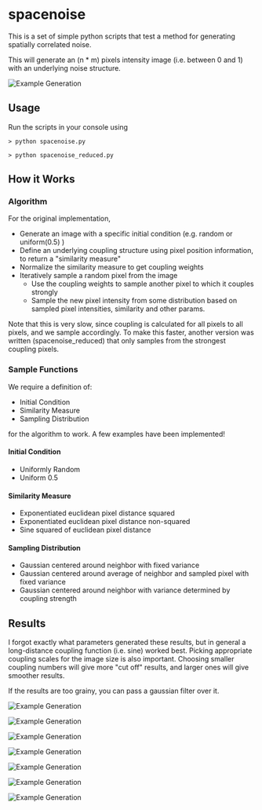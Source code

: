 # spacenoise

This is a set of simple python scripts that test a method for generating spatially correlated noise. 

This will generate an (n * m) pixels intensity image (i.e. between 0 and 1) with an underlying noise structure.

![Example Generation](https://github.com/weigert/spacenoise/blob/master/results/spacenoise.png)

## Usage

Run the scripts in your console using

    > python spacenoise.py
    
    > python spacenoise_reduced.py

## How it Works

### Algorithm

For the original implementation, 

  - Generate an image with a specific initial condition (e.g. random or uniform(0.5) )
  - Define an underlying coupling structure using pixel position information, to return a "similarity measure"
  - Normalize the similarity measure to get coupling weights
  - Iteratively sample a random pixel from the image
    - Use the coupling weights to sample another pixel to which it couples strongly
    - Sample the new pixel intensity from some distribution based on sampled pixel intensities, similarity and other params.
  
Note that this is very slow, since coupling is calculated for all pixels to all pixels, and we sample accordingly.
To make this faster, another version was written (spacenoise_reduced) that only samples from the strongest coupling pixels.

### Sample Functions

We require a definition of:

   - Initial Condition
   - Similarity Measure
   - Sampling Distribution
  
for the algorithm to work. A few examples have been implemented!

#### Initial Condition

   - Uniformly Random
   - Uniform 0.5
      
#### Similarity Measure

   - Exponentiated euclidean pixel distance squared
   - Exponentiated euclidean pixel distance non-squared
   - Sine squared of euclidean pixel distance

#### Sampling Distribution

   - Gaussian centered around neighbor with fixed variance
   - Gaussian centered around average of neighbor and sampled pixel with fixed variance
   - Gaussian centered around neighbor with variance determined by coupling strength

## Results

I forgot exactly what parameters generated these results, but in general a long-distance coupling function (i.e. sine) worked best. Picking appropriate coupling scales for the image size is also important. Choosing smaller coupling numbers will give more "cut off" results, and larger ones will give smoother results.

If the results are too grainy, you can pass a gaussian filter over it.

![Example Generation](https://github.com/weigert/spacenoise/blob/master/results/spacenoise2.png)

![Example Generation](https://github.com/weigert/spacenoise/blob/master/results/spacenoise3.png)

![Example Generation](https://github.com/weigert/spacenoise/blob/master/results/spacenoise4.png)

![Example Generation](https://github.com/weigert/spacenoise/blob/master/results/spacenoise5.png)

![Example Generation](https://github.com/weigert/spacenoise/blob/master/results/spacenoise6.png)

![Example Generation](https://github.com/weigert/spacenoise/blob/master/results/spacenoise7.png)

![Example Generation](https://github.com/weigert/spacenoise/blob/master/results/spacenoise8.png)
